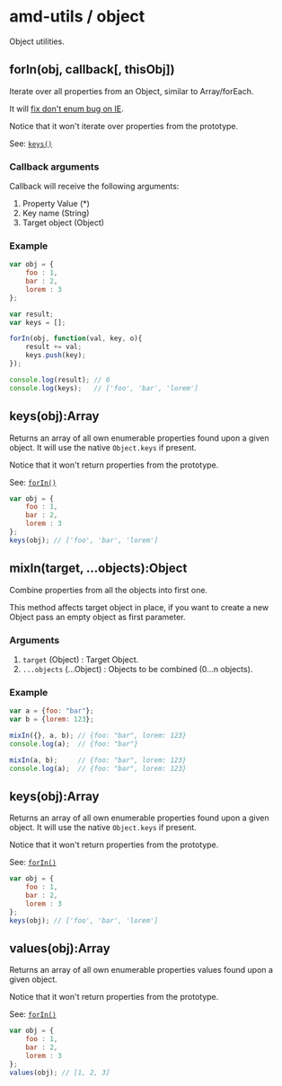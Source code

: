 # amd-utils / object #

Object utilities.


## forIn(obj, callback[, thisObj])

Iterate over all properties from an Object, similar to Array/forEach.

It will [fix don't enum bug on IE](https://developer.mozilla.org/en/ECMAScript_DontEnum_attribute#JScript_DontEnum_Bug).

Notice that it won't iterate over properties from the prototype.

See: [`keys()`](#keys)

### Callback arguments

Callback will receive the following arguments:

 1. Property Value (*)
 2. Key name (String)
 3. Target object (Object)

### Example

```js
var obj = {
    foo : 1,
    bar : 2,
    lorem : 3
};

var result;
var keys = [];

forIn(obj, function(val, key, o){
    result += val;
    keys.push(key);
});

console.log(result); // 6
console.log(keys);   // ['foo', 'bar', 'lorem']
```



## keys(obj):Array

Returns an array of all own enumerable properties found upon a given object.
It will use the native `Object.keys` if present.

Notice that it won't return properties from the prototype.

See: [`forIn()`](#forIn)

```js
var obj = {
    foo : 1,
    bar : 2,
    lorem : 3
};
keys(obj); // ['foo', 'bar', 'lorem']
```



## mixIn(target, ...objects):Object

Combine properties from all the objects into first one.

This method affects target object in place, if you want to create a new Object
pass an empty object as first parameter.

### Arguments

 1. `target` (Object)        : Target Object.
 2. `...objects` (...Object) : Objects to be combined (0...n objects).

### Example

```js
var a = {foo: "bar"};
var b = {lorem: 123};

mixIn({}, a, b); // {foo: "bar", lorem: 123}
console.log(a);  // {foo: "bar"}

mixIn(a, b);     // {foo: "bar", lorem: 123}
console.log(a);  // {foo: "bar", lorem: 123}
```


## keys(obj):Array

Returns an array of all own enumerable properties found upon a given object.
It will use the native `Object.keys` if present.

Notice that it won't return properties from the prototype.

See: [`forIn()`](#forIn)

```js
var obj = {
    foo : 1,
    bar : 2,
    lorem : 3
};
keys(obj); // ['foo', 'bar', 'lorem']
```



## values(obj):Array

Returns an array of all own enumerable properties values found upon a given object.

Notice that it won't return properties from the prototype.

See: [`forIn()`](#forIn)

```js
var obj = {
    foo : 1,
    bar : 2,
    lorem : 3
};
values(obj); // [1, 2, 3]
```

